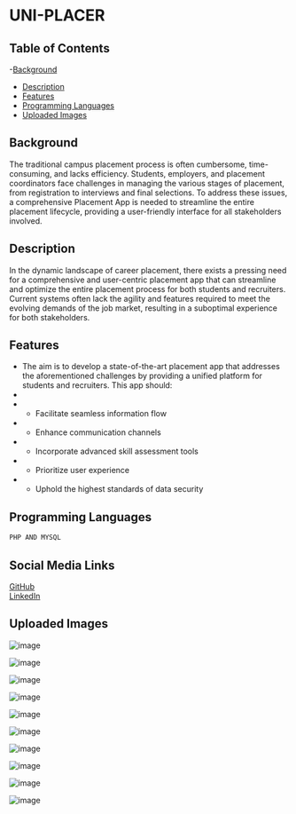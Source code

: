
# UNI-PLACER

## Table of Contents
-[Background](##Background)
- [Description](#description)
- [Features](#features)
- [Programming Languages](#programming-languages)
- [Uploaded Images](#uploaded-images)

## Background
The traditional campus placement process is often cumbersome, time-consuming, and lacks efficiency. Students, employers, and placement coordinators face challenges in managing the various stages of placement, from registration to interviews and final selections. To address these issues, a comprehensive Placement App is needed to streamline the entire placement lifecycle, providing a user-friendly interface for all stakeholders involved.

## Description
In the dynamic landscape of career placement, there exists a pressing need for a comprehensive and user-centric placement app that can streamline and optimize the entire placement process for both students and recruiters. Current systems often lack the agility and features required to meet the evolving demands of the job market, resulting in a suboptimal experience for both stakeholders.

## Features
- The aim is to develop a state-of-the-art placement app that addresses the aforementioned challenges by providing a unified platform for students and recruiters. This app should:
- 
- - Facilitate seamless information flow
- - Enhance communication channels
- - Incorporate advanced skill assessment tools
- - Prioritize user experience
- - Uphold the highest standards of data security

## Programming Languages
```bash
PHP AND MYSQL
```






## Social Media Links
[GitHub](https://github.com/Vishnu-comp/)  
[LinkedIn](www.linkedin.com/in/vishnu-nair-aa462b245)  


    
## Uploaded Images

![image](https://github.com/user-attachments/assets/b99cc3df-52bc-4bab-96f0-b53a514ae435)

![image](https://github.com/user-attachments/assets/c2384871-67e1-44ae-b727-1de6864e8cea)

![image](https://github.com/user-attachments/assets/6f430e3a-509a-453e-ba75-5ab7c86e4cf8)

![image](https://github.com/user-attachments/assets/9c1561c2-e1a6-4201-b582-c805a769eacb)

![image](https://github.com/user-attachments/assets/e332755d-d6eb-4fcb-98b7-9c3292d550b9)

![image](https://github.com/user-attachments/assets/782b2249-0e07-4bbe-af66-2146a66a36f9)

![image](https://github.com/user-attachments/assets/67650f8e-f8de-4e42-b6f9-85085cee1818)

![image](https://github.com/user-attachments/assets/032a816b-72c0-4dad-a596-3cb2483be4ed)

![image](https://github.com/user-attachments/assets/eb29ae9e-30f0-4c82-8835-7611a3ec0cb4)

![image](https://github.com/user-attachments/assets/df65af5f-ab0c-4d4a-bc3b-428450f9a92f)

